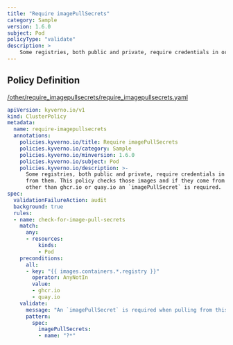 ```yaml
---
title: "Require imagePullSecrets"
category: Sample
version: 1.6.0
subject: Pod
policyType: "validate"
description: >
    Some registries, both public and private, require credentials in order to pull images from them. This policy checks those images and if they come from a registry other than ghcr.io or quay.io an `imagePullSecret` is required.
---
```


## Policy Definition
<a href="https://github.com/kyverno/policies/raw/main//other/require_imagepullsecrets/require_imagepullsecrets.yaml" target="-blank">/other/require_imagepullsecrets/require_imagepullsecrets.yaml</a>

```yaml
apiVersion: kyverno.io/v1
kind: ClusterPolicy
metadata:
  name: require-imagepullsecrets
  annotations:
    policies.kyverno.io/title: Require imagePullSecrets
    policies.kyverno.io/category: Sample
    policies.kyverno.io/minversion: 1.6.0
    policies.kyverno.io/subject: Pod
    policies.kyverno.io/description: >-
      Some registries, both public and private, require credentials in order to pull images
      from them. This policy checks those images and if they come from a registry
      other than ghcr.io or quay.io an `imagePullSecret` is required.
spec:
  validationFailureAction: audit
  background: true
  rules:
  - name: check-for-image-pull-secrets
    match:
      any:
      - resources:
          kinds:
          - Pod
    preconditions:
      all:
      - key: "{{ images.containers.*.registry }}"
        operator: AnyNotIn
        value:
        - ghcr.io
        - quay.io
    validate:
      message: "An `imagePullSecret` is required when pulling from this registry."
      pattern:
        spec:
          imagePullSecrets:
          - name: "?*"

```
